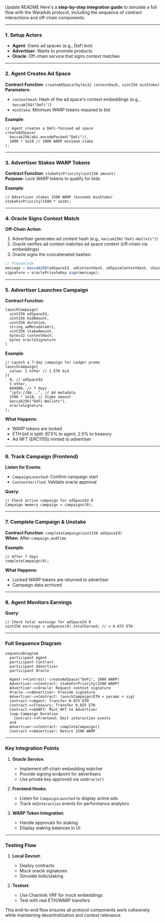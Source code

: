 Update README
Here's a **step-by-step integration guide** to simulate a full flow with the WarpAds protocol, including the sequence of contract interactions and off-chain components:

---

### **1. Setup Actors**
- **Agent**: Owns ad spaces (e.g., DeFi bot)  
- **Advertiser**: Wants to promote products  
- **Oracle**: Off-chain service that signs context matches  

---

### **2. Agent Creates Ad Space**
**Contract Function**: `createAdSpace(bytes32 contextHash, uint256 minStake)`  
**Parameters**:  
- `contextHash`: Hash of the ad space's context embeddings (e.g., `keccak256("DeFi")`)  
- `minStake`: Minimum WARP tokens required to bid  

**Example**:  
```solidity
// Agent creates a DeFi-focused ad space
createAdSpace(
  keccak256(abi.encodePacked("DeFi")), 
  1000 * 1e18 // 1000 WARP minimum stake
);
```

---

### **3. Advertiser Stakes WARP Tokens**
**Contract Function**: `stakeForPriority(uint256 amount)`  
**Purpose**: Lock WARP tokens to qualify for bids  

**Example**:  
```solidity
// Advertiser stakes 1500 WARP (exceeds minStake)
stakeForPriority(1500 * 1e18);
```

---

### **4. Oracle Signs Context Match**
**Off-Chain Action**:  
1. Advertiser generates ad context hash (e.g., `keccak256("DeFi-Wallets")`)  
2. Oracle verifies ad context matches ad space context (off-chain via embeddings)  
3. Oracle signs the concatenated hashes:  
```javascript
// Pseudocode
message = keccak256(adSpaceId, adContextHash, adSpaceContextHash, chainId);
signature = oraclePrivateKey.sign(message);
```

---

### **5. Advertiser Launches Campaign**
**Contract Function**:  
```solidity
launchCampaign(
  uint256 adSpaceId,
  uint256 bidAmount,
  uint256 duration,
  string adMetadataUri,
  uint256 stakeAmount,
  bytes32 contextHash,
  bytes oracleSignature
)
```

**Example**:  
```solidity
// Launch a 7-day campaign for Ledger promo
launchCampaign{
  value: 1 ether // 1 ETH bid
}(
  0, // adSpaceId
  1 ether, 
  604800, // 7 days
  "ipfs://Qm...", // Ad metadata
  1500 * 1e18, // Stake amount
  keccak256("DeFi-Wallets"), 
  oracleSignature
);
```

**What Happens**:  
- WARP tokens are locked  
- ETH bid is split: 97.5% to agent, 2.5% to treasury  
- Ad NFT (ERC1155) minted to advertiser  

---

### **6. Track Campaign (Frontend)**
**Listen for Events**:  
- `CampaignLaunched`: Confirm campaign start  
- `ContextVerified`: Validate oracle approval  

**Query**:  
```solidity
// Check active campaign for adSpaceId 0
Campaign memory campaign = campaigns(0);
```

---

### **7. Complete Campaign & Unstake**
**Contract Function**: `completeCampaign(uint256 adSpaceId)`  
**When**: After `campaign.endTime`  

**Example**:  
```solidity
// After 7 days
completeCampaign(0);
```

**What Happens**:  
- Locked WARP tokens are returned to advertiser  
- Campaign data archived  

---

### **8. Agent Monitors Earnings**
**Query**:  
```solidity
// Check total earnings for adSpaceId 0
uint256 earnings = adSpaces(0).totalEarned; // = 0.975 ETH
```

---

### **Full Sequence Diagram**
```mermaid
sequenceDiagram
  participant Agent
  participant Contract
  participant Advertiser
  participant Oracle

  Agent->>Contract: createAdSpace("DeFi", 1000 WARP)
  Advertiser->>Contract: stakeForPriority(1500 WARP)
  Advertiser->>Oracle: Request context signature
  Oracle-->>Advertiser: Provide signature
  Advertiser->>Contract: launchCampaign(ETH + params + sig)
  Contract->>Agent: Transfer 0.975 ETH
  Contract->>Treasury: Transfer 0.025 ETH
  Contract->>AdNFT: Mint NFT to Advertiser
  loop Campaign Duration
    Contract->>Frontend: Emit interaction events
  end
  Advertiser->>Contract: completeCampaign()
  Contract->>Advertiser: Return 1500 WARP
```

---

### **Key Integration Points**
1. **Oracle Service**:  
   - Implement off-chain embedding matcher  
   - Provide signing endpoint for advertisers  
   - Use private key approved via `addOracle()`

2. **Frontend Hooks**:  
   - Listen for `CampaignLaunched` to display active ads  
   - Track `AdInteraction` events for performance analytics  

3. **WARP Token Integration**:  
   - Handle approvals for staking  
   - Display staking balances in UI  

---

### **Testing Flow**  
1. **Local Devnet**:  
   - Deploy contracts  
   - Mock oracle signatures  
   - Simulate bids/staking  

2. **Testnet**:  
   - Use Chainlink VRF for mock embeddings  
   - Test with real ETH/WARP transfers  

This end-to-end flow ensures all protocol components work cohesively while maintaining decentralization and context relevance.